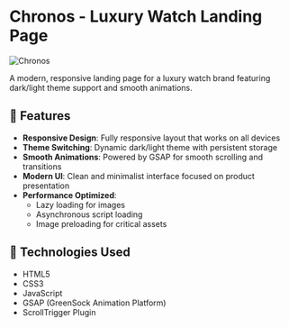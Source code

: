 # Chronos - Luxury Watch Landing Page

![Chronos](https://images.pexels.com/photos/190819/pexels-photo-190819.jpeg)

A modern, responsive landing page for a luxury watch brand featuring dark/light theme support and smooth animations.

## 🌟 Features

- **Responsive Design**: Fully responsive layout that works on all devices
- **Theme Switching**: Dynamic dark/light theme with persistent storage
- **Smooth Animations**: Powered by GSAP for smooth scrolling and transitions
- **Modern UI**: Clean and minimalist interface focused on product presentation
- **Performance Optimized**: 
  - Lazy loading for images
  - Asynchronous script loading
  - Image preloading for critical assets

## 🚀 Technologies Used

- HTML5
- CSS3
- JavaScript
- GSAP (GreenSock Animation Platform)
- ScrollTrigger Plugin
